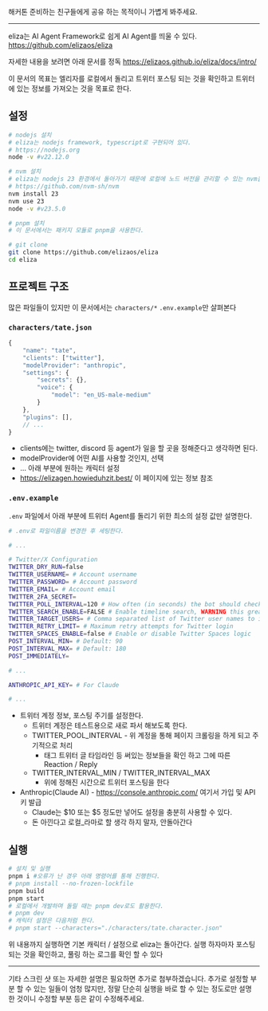 해커톤 준비하는 친구들에게 공유 하는 목적이니 가볍게 봐주세요.


---

eliza는 AI Agent Framework로 쉽게 AI Agent를 띄울 수 있다.
https://github.com/elizaos/eliza

자세한 내용을 보려면 아래 문서를 정독
https://elizaos.github.io/eliza/docs/intro/

이 문서의 목표는 엘리자를 로컬에서 돌리고
트위터 포스팅 되는 것을 확인하고
트위터에 있는 정보를 가져오는 것을 목표로 한다.

## 설정
```sh
# nodejs 설치
# eliza는 nodejs framework, typescript로 구현되어 있다.
# https://nodejs.org
node -v #v22.12.0

# nvm 설치
# eliza는 nodejs 23 환경에서 돌아가기 때문에 로컬에 노드 버전을 관리할 수 있는 nvm을 설치
# https://github.com/nvm-sh/nvm
nvm install 23
nvm use 23
node -v #v23.5.0

# pnpm 설치
# 이 문서에서는 패키지 모듈로 pnpm을 사용한다.

# git clone
git clone https://github.com/elizaos/eliza
cd eliza
```

## 프로젝트 구조
많은 파일들이 있지만 이 문서에서는 `characters/*` `.env.example`만 살펴본다

### `characters/tate.json`
```js
{
    "name": "tate",
    "clients": ["twitter"],
    "modelProvider": "anthropic",
    "settings": {
        "secrets": {},
        "voice": {
            "model": "en_US-male-medium"
        }
    },
    "plugins": [],
    // ...
}
```
- clients에는 twitter, discord 등 agent가 일을 할 곳을 정해준다고 생각하면 된다.
- modelProvider에 어떤 AI를 사용할 것인지, 선택
- ... 아래 부분에 원하는 캐릭터 설정
- https://elizagen.howieduhzit.best/ 이 페이지에 있는 정보 참조

### `.env.example`
`.env` 파일에서 아래 부분에 트위터 Agent를 돌리기 위한 최소의 설정 값만 설명한다.
```sh
# .env로 파일이름을 변경한 후 세팅한다.

# ...

# Twitter/X Configuration
TWITTER_DRY_RUN=false
TWITTER_USERNAME= # Account username
TWITTER_PASSWORD= # Account password
TWITTER_EMAIL= # Account email
TWITTER_2FA_SECRET=
TWITTER_POLL_INTERVAL=120 # How often (in seconds) the bot should check for interactions
TWITTER_SEARCH_ENABLE=FALSE # Enable timeline search, WARNING this greatly increases your chance of getting banned
TWITTER_TARGET_USERS= # Comma separated list of Twitter user names to interact with
TWITTER_RETRY_LIMIT= # Maximum retry attempts for Twitter login
TWITTER_SPACES_ENABLE=false # Enable or disable Twitter Spaces logic
POST_INTERVAL_MIN= # Default: 90
POST_INTERVAL_MAX= # Default: 180
POST_IMMEDIATELY=

# ...  

ANTHROPIC_API_KEY= # For Claude

# ...

```
- 트위터 계정 정보, 포스팅 주기를 설정한다.
	- 트위터 계정은 테스트용으로 새로 파서 해보도록 한다.
	- TWITTER_POOL_INTERVAL - 위 계정을 통해 페이지 크롤링을 하게 되고 주기적으로 처리
		- 태그 트위터 글 타임라인 등 써있는 정보들을 확인 하고 그에 따른 Reaction / Reply
	- TWITTER_INTERVAL_MIN / TWITTER_INTERVAL_MAX
		- 위에 정해진 시간으로 트위터 포스팅을 한다
- Anthropic(Claude AI)
        - https://console.anthropic.com/ 여기서 가입 및 API 키 발급
	- Claude는 $10 또는 $5 정도만 넣어도 설정을 충분히 사용할 수 있다.
	- 돈 아낀다고 로컬_라마로 할 생각 하지 말자, 안돌아간다

## 실행

```sh
# 설치 및 실행
pnpm i #오류가 난 경우 아래 명령어를 통해 진행한다.
# pnpm install --no-frozen-lockfile
pnpm build
pnpm start
# 로컬에서 개발하며 돌릴 때는 pnpm dev로도 활용한다.
# pnpm dev
# 캐릭터 설정은 다음처럼 한다.
# pnpm start --characters="./characters/tate.character.json"

```
위 내용까지 실행하면 기본 캐릭터 / 설정으로 eliza는 돌아간다.
실행 하자마자 포스팅 되는 것을 확인하고, 풀링 하는 로그를 확인 할 수 있다

---



기타 스크린 샷 또는 자세한 설명은 필요하면 추가로 첨부하겠습니다.
추가로 설정할 부분 할 수 있는 일들이 엄청 많지만,
정말 단순히 실행을 바로 할 수 있는 정도로만 설명 한 것이니
수정할 부분 등은 같이 수정해주세요.
